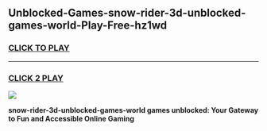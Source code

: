
## Unblocked-Games-snow-rider-3d-unblocked-games-world-Play-Free-hz1wd
<h3>
<a href="https://premium76.site?title=snow-rider-3d-unblocked-games-world&ref=09A">CLICK TO PLAY</a></h3>
<hr>

<h3>
<a href="https://premium76.site?title=snow-rider-3d-unblocked-games-world&ref=09A">CLICK 2 PLAY</a>
  
</h3>

<a href="https://premium76.site?title=snow-rider-3d-unblocked-games-world&ref=09A"><img src="https://clearcache.store/games.png"></a>


**snow-rider-3d-unblocked-games-world games unblocked: Your Gateway to Fun and Accessible Online Gaming**
